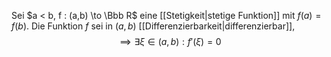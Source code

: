 Sei $a < b, f : (a,b) \to \Bbb R$ eine [[Stetigkeit|stetige Funktion]] mit $f(a) = f(b)$. Die Funktion $f$ sei in $(a, b)$ [[Differenzierbarkeit|differenzierbar]], 
$$\implies \exists \xi \in (a,b) : f'(\xi)=0$$